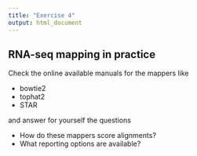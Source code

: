 ```yaml
---
title: "Exercise 4"
output: html_document
---
```



## RNA-seq mapping in practice

Check the online available manuals for the mappers like  
* bowtie2  
* tophat2  
* STAR  

and answer for yourself the questions  
* How do these mappers score alignments?  
* What reporting options are available?  
